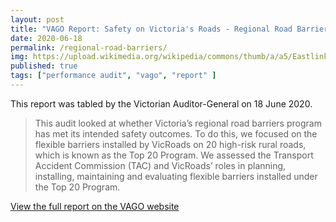 ```yaml
---
layout: post
title: "VAGO Report: Safety on Victoria's Roads - Regional Road Barriers"
date: 2020-06-18
permalink: /regional-road-barriers/
img: https://upload.wikimedia.org/wikipedia/commons/thumb/a/a5/Eastlink_first_day_open.jpg/640px-Eastlink_first_day_open.jpg
published: true
tags: ["performance audit", "vago", "report" ]
---
```


This report was tabled by the Victorian Auditor-General on 18 June 2020.

> This audit looked at whether Victoria’s regional road barriers program has met its intended safety outcomes. To do this, we focused on the flexible barriers installed by VicRoads on 20 high-risk rural roads, which is known as the Top 20 Program. We assessed the Transport Accident Commission (TAC) and VicRoads’ roles in planning, installing, maintaining and evaluating flexible barriers installed under the Top 20 Program.

[View the full report on the VAGO website](https://www.audit.vic.gov.au/report/safety-victorias-roads-regional-road-barriers)
